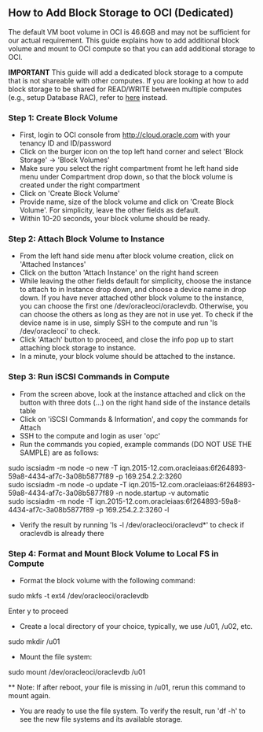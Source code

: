 ## How to Add Block Storage to OCI (Dedicated)

The default VM boot volume in OCI is 46.6GB and may not be sufficient for our actual requirement. This guide explains how to add additional block volume and mount to OCI compute so that you can add additional storage to OCI.  

**IMPORTANT** This guide will add a dedicated block storage to a compute that is not shareable with other computes. If you are looking at how to add block storage to be shared for READ/WRITE between multiple computes (e.g., setup Database RAC), refer to [here](add_shared_block_storage_to_oci.md) instead.


### Step 1: Create Block Volume

- First, login to OCI console from http://cloud.oracle.com with your tenancy ID and ID/password
- Click on the burger icon on the top left hand corner and select 'Block Storage' -> 'Block Volumes'
- Make sure you select the right compartment fromt he left hand side menu under Compartment drop down, so that the block volume is created under the right compartment
- Click on 'Create Block Volume'
- Provide name, size of the block volume and click on 'Create Block Volume'. For simplicity, leave the other fields as default.
- Within 10-20 seconds, your block volume should be ready.


### Step 2: Attach Block Volume to Instance

- From the left hand side menu after block volume creation, click on 'Attached Instances'
- Click on the button 'Attach Instance' on the right hand screen
- While leaving the other fields default for simplicity, choose the instance to attach to in Instance drop down, and choose a device name in drop down. If you have never attached other block volume to the instance, you can choose the first one /dev/oracleoci/oraclevdb. Otherwise, you can choose the others as long as they are not in use yet. To check if the device name is in use, simply SSH to the compute and run 'ls /dev/oracleoci' to check.
- Click 'Attach' button to proceed, and close the info pop up to start attaching block storage to instance.
- In a minute, your block volume should be attached to the instance.

### Step 3: Run iSCSI Commands in Compute

- From the screen above, look at the instance attached and click on the button with three dots (...) on the right hand side of the instance details table
- Click on 'iSCSI Commands & Information', and copy the commands for Attach
- SSH to the compute and login as user 'opc'
- Run the commands you copied, example commands (DO NOT USE THE SAMPLE) are as follows:  

sudo iscsiadm -m node -o new -T iqn.2015-12.com.oracleiaas:6f264893-59a8-4434-af7c-3a08b5877f89 -p 169.254.2.2:3260  
sudo iscsiadm -m node -o update -T iqn.2015-12.com.oracleiaas:6f264893-59a8-4434-af7c-3a08b5877f89 -n node.startup -v automatic  
sudo iscsiadm -m node -T iqn.2015-12.com.oracleiaas:6f264893-59a8-4434-af7c-3a08b5877f89 -p 169.254.2.2:3260 -l  

- Verify the result by running 'ls -l /dev/oracleoci/oraclevd*' to check if oraclevdb is already there

### Step 4: Format and Mount Block Volume to Local FS in Compute

- Format the block volume with the following command:  

sudo mkfs -t ext4 /dev/oracleoci/oraclevdb  

Enter y to proceed  

- Create a local directory of your choice, typically, we use /u01, /u02, etc.  

sudo mkdir /u01  

- Mount the file system:  

sudo mount /dev/oracleoci/oraclevdb /u01  

** Note: If after reboot, your file is missing in /u01, rerun this command to mount again.  

- You are ready to use the file system. To verify the result, run 'df -h' to see the new file systems and its available storage.



